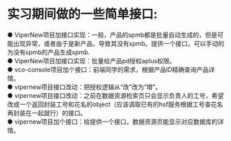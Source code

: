 # 实习期间做的一些简单接口:

● ViperNew项目加接口实现：一般，产品的spmb都是批量自动生成的，但是可能出现异常，或者由于是新产品，导致其没有spmb。提供一个接口，可以手动的为没有spmb的产品生成spmb.<br>
● ViperNew项目加接口实现：批量给产品pd授权aplus权限。<br>
● vco-console项目加个接口：前端同学的需求，根据产品ID精确查询产品详情。<br>
● vipernew项目接口改动：把授权逻辑从“改”改为“增”。<br>
● vipernew项目接口改动：之前在数据资源检索页只会显示负责人的工号，希望改成一个返回封装工号和花名的object（应该调取已有的hsf服务根据工号查花名再封装在一起就行）的接口。<br>
● vipernew项目加个接口：给提供一个接口，数据资源页能显示对应数据库的详情。<br>

